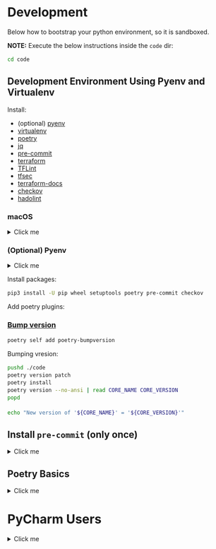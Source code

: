 # Development

Below how to bootstrap your python environment, so it is sandboxed.

**NOTE:** Execute the below instructions inside the ``code`` dir:

```bash
cd code
```

## Development Environment Using Pyenv and Virtualenv

Install:

* (optional) [pyenv](https://github.com/pyenv/pyenv)
* [virtualenv](https://virtualenv.pypa.io/en/latest/)
* [poetry](https://python-poetry.org/)
* [jq](https://stedolan.github.io/jq/)
* [pre-commit](https://pre-commit.com/)
* [terraform](https://www.terraform.io/)
* [TFLint](https://github.com/terraform-linters/tflint)
* [tfsec](https://github.com/aquasecurity/tfsec)
* [terraform-docs](https://github.com/terraform-docs/terraform-docs)
* [checkov](https://www.checkov.io/)
* [hadolint](https://github.com/hadolint/hadolint)

### macOS

<details>
<summary>Click me</summary>

You need `Xcode`:

```bash
xcode-select --install
```

And add ``/usr/local/bin`` to your ``PATH`` env var (add to your ``.bashrc`` or ``.zshrc``):

```bash
export PATH=${PATH}:/usr/local/bin
```

</details>

### (Optional) Pyenv

<details>
<summary>Click me</summary>

For macOS follow [https://gist.github.com/eliangcs/43a51f5c95dd9b848ddc](https://gist.github.com/eliangcs/43a51f5c95dd9b848ddc).
You might also need [https://github.com/jiansoung/issues-list/issues/13#issuecomment-478575934](https://github.com/jiansoung/issues-list/issues/13#issuecomment-478575934).

Set python 3.11 as default:

```basn
pyenv install 3.11.5
```

Set pyenv defaults:
```bash
pyenv global 3.11.5
pyenv local 3.11.5
```

</details>

Install packages:

```bash
pip3 install -U pip wheel setuptools poetry pre-commit checkov
```

Add poetry plugins:

### [Bump version](https://github.com/monim67/poetry-bumpversion)


```bash
poetry self add poetry-bumpversion
```

Bumping vresion:

```bash
pushd ./code
poetry version patch
poetry install
poetry version --no-ansi | read CORE_NAME CORE_VERSION
popd

echo "New version of '${CORE_NAME}' = '${CORE_VERSION}'"
```

## Install ``pre-commit`` (only once)

<details>
<summary>Click me</summary>

```bash
pre-commit install
```

### ``pre-commit`` Basics

Check all files:

```bash
pre-commit run --all-files
```

Only check ``code``:

```bash
git ls-files -- code | xargs pre-commit run --files
```

Only check ``terraform``:

```bash
git ls-files -- terraform | xargs pre-commit run --files
```

</details>

## Poetry Basics

<details>
<summary>Click me</summary>

On ``code``:

Install dependencies:

```bash
poetry install
```

Run tests:

```bash
poetry run pytest
```

Run linter:

```bash
poetry run pylint src tests
```

Run formatter:

```bash
poetry run black src tests
```

Build wheel file:

```bash
poetry build
```

</details>

# PyCharm Users

<details>
<summary>Click me</summary>

## Setup your [Poetry](https://www.jetbrains.com/help/pycharm/poetry.html) environment.

## Pytest defaults

You need to add ``--no-cov`` to your `Run/Debug` settings.
Below are the instructions on how to do it.
Tested with `PyCharm 2023.1.2 (Professional Edition)` for macOS.

#### Menu `Run` click on `Edit Configurations...`:

![menu](./doc/pycharm/0_pycharm_run_menu.png)

#### Click `Edit configuration templates...`

![template](./doc/pycharm/1_pycharm_edit_template.png)

#### Select `Python tests/Autodetect`

Add `--no-cov` to `Additional Arguments` field:

![autodetect](./doc/pycharm/2_pycharm_autodetect_template.png)

#### Select `Python tests/pytest`

Add `--no-cov` to `Additional Arguments` field:

![pytest](./doc/pycharm/3_pycharm_pytest_template.png)

## Enable proper Poetry pytest debugging

This is documented [Python-poetry bug 5138](https://github.com/python-poetry/poetry/issues/5138):

Uncheck: ``Settings`` -> ``Build, Execution, Deployment`` -> ``Python Debugger`` -> ``Attach to subprocess automatically while debugging``

![debug](./doc/pycharm/4_pycharm_debug_subprocess.png)

## Set pytest as default test runner and Google docstring style

Based on the official documentation [here](https://www.jetbrains.com/help/pycharm/pytest.html).

Go to: ``Settings`` -> ``Tools`` -> ``Python Integrated Tools``:
* ``Testing`` -> ``Default test runner``: ``pytest``
* ``Docstrings`` -> ``Docstring format``: ``Google``


![pytest_default](./doc/pycharm/5_pycharm_pytest_default.png)

</details>
